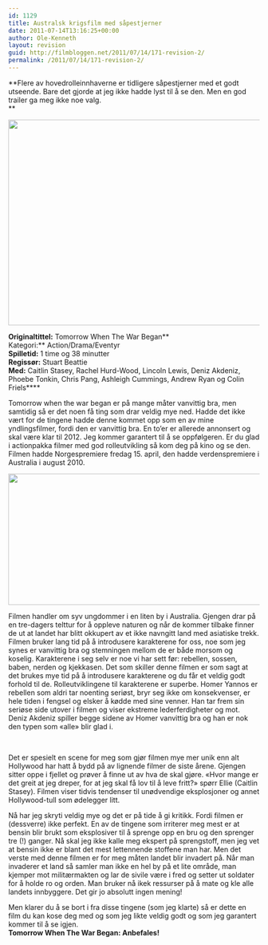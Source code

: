 ```yaml
---
id: 1129
title: Australsk krigsfilm med såpestjerner
date: 2011-07-14T13:16:25+00:00
author: Ole-Kenneth
layout: revision
guid: http://filmbloggen.net/2011/07/14/171-revision-2/
permalink: /2011/07/14/171-revision-2/
---
```

**Flere av hovedrolleinnhaverne er tidligere såpestjerner med et godt utseende. Bare det gjorde at jeg ikke hadde lyst til å se den. Men en god trailer ga meg ikke noe valg.  
** 

[<img class="alignnone size-large wp-image-172" title="tomorrow when the war began" src="http://filmbloggen.net/wp-content/uploads//2011/04/tomorrow-when-the-war-began-1024x681.jpg" alt="" width="620" height="412" />](http://filmbloggen.net/wp-content/uploads//2011/04/tomorrow-when-the-war-began.jpg)

**Originaltittel:** Tomorrow When The War Began**  
Kategori:** Action/Drama/Eventyr  
**Spilletid:** 1 time og 38 minutter  
**Regissør:** Stuart Beattie  
**Med:** Caitlin Stasey, Rachel Hurd-Wood, Lincoln Lewis, Deniz Akdeniz, Phoebe Tonkin, Chris Pang, Ashleigh Cummings, Andrew Ryan og Colin Friels****

Tomorrow when the war began er på mange måter vanvittig bra, men samtidig så er det noen få ting som drar veldig mye ned. Hadde det ikke vært for de tingene hadde denne kommet opp som en av mine yndlingsfilmer, fordi den er vanvittig bra. En to&#8217;er er allerede annonsert og skal være klar til 2012. Jeg kommer garantert til å se oppfølgeren. Er du glad i actionpakka filmer med god rolleutvikling så kom deg på kino og se den. Filmen hadde Norgespremiere fredag 15. april, den hadde verdenspremiere i Australia i august 2010.

[<img class="alignnone size-large wp-image-173" title="tomorrow when the war began2" src="http://filmbloggen.net/wp-content/uploads//2011/04/tomorrow-when-the-war-began2-1024x435.jpg" alt="" width="620" height="263" />](http://filmbloggen.net/wp-content/uploads//2011/04/tomorrow-when-the-war-began2.jpg)

Filmen handler om syv ungdommer i en liten by i Australia. Gjengen drar på en tre-dagers telttur for å oppleve naturen og når de kommer tilbake finner de ut at landet har blitt okkupert av et ikke navngitt land med asiatiske trekk. Filmen bruker lang tid på å introdusere karakterene for oss, noe som jeg synes er vanvittig bra og stemningen mellom de er både morsom og koselig. Karakterene i seg selv er noe vi har sett før: rebellen, sossen, baben, nerden og kjekkasen. Det som skiller denne filmen er som sagt at det brukes mye tid på å introdusere karakterene og du får et veldig godt forhold til de. Rolleutviklingene til karakterene er superbe. Homer Yannos er rebellen som aldri tar noenting seriøst, bryr seg ikke om konsekvenser, er hele tiden i fengsel og elsker å kødde med sine venner. Han tar frem sin seriøse side utover i filmen og viser ekstreme lederferdigheter og mot. Deniz Akdeniz spiller begge sidene av Homer vanvittig bra og han er nok den typen som &laquo;alle&raquo; blir glad i.

&nbsp;

Det er spesielt en scene for meg som gjør filmen mye mer unik enn alt Hollywood har hatt å bydd på av lignende filmer de siste årene. Gjengen sitter oppe i fjellet og prøver å finne ut av hva de skal gjøre. &laquo;Hvor mange er det greit at jeg dreper, for at jeg skal få lov til å leve fritt?&raquo; spørr Ellie (Caitlin Stasey). Filmen viser tidvis tendenser til unødvendige eksplosjoner og annet Hollywood-tull som ødelegger litt.

Nå har jeg skryti veldig mye og det er på tide å gi kritikk. Fordi filmen er (dessverre) ikke perfekt. En av de tingene som irriterer meg mest er at bensin blir brukt som eksplosiver til å sprenge opp en bru og den sprenger tre (!) ganger. Nå skal jeg ikke kalle meg ekspert på sprengstoff, men jeg vet at bensin ikke er blant det mest lettennende stoffene man har. Men det verste med denne filmen er for meg måten landet blir invadert på. Når man invaderer et land så samler man ikke en hel by på et lite område, man kjemper mot militærmakten og lar de sivile være i fred og setter ut soldater for å holde ro og orden. Man bruker nå ikek ressurser på å mate og kle alle landets innbyggere. Det gir jo absolutt ingen mening!

Men klarer du å se bort i fra disse tingene (som jeg klarte) så er dette en film du kan kose deg med og som jeg likte veldig godt og som jeg garantert kommer til å se igjen.  
 **Tomorrow When The War Began: Anbefales!**